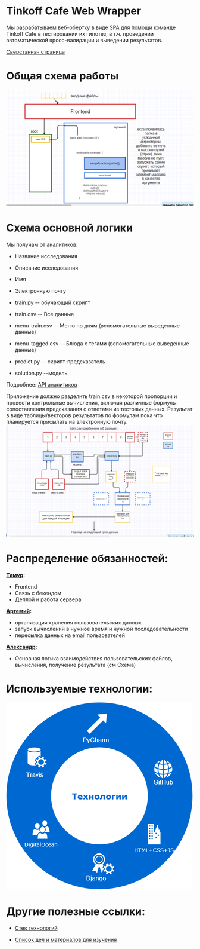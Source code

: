 Tinkoff Cafe Web Wrapper
===========


Мы разрабатываем веб-обертку в виде SPA для помощи команде Tinkoff Cafe в тестировании их гипотез, в т.ч. проведении автоматической кросс-валидации и выведении результатов. 

[Сверстанная страница](https://python-am-cp.github.io/tinkoff_cafe_web_wrapper/frontend/index.html)


   Общая схема работы
   ============
   ![](im/общая-схема.png)
   
   Схема основной логики 
   ===============
   Мы получам от аналитиков: 
   + Название исследования
   + Описание исследования
   + Имя
   + Электронную почту
   
   + train.py -- обучающий скрипт
   + train.csv -- Все данные
   + menu-train.csv -- Меню по дням (вспомогательные выведенные данные)
   + menu-tagged.csv -- Блюда с тегами (вспомогательные выведенные данные)
   + predict.py -- скрипт-предсказатель
   + solution.py --модель
   
   Подробнее: [API аналитиков](https://github.com/python-am-cp/tinkoff_cafe/issues/17)
   
   Приложение должно разделить train.csv в некоторой пропорции и провести контрольные вычисления, включая различные формулы  сопоставления предсказания с ответами из тестовых данных. Результат в виде таблицы/векторов результатов по формулам пока что планируется присылать на электронную почту.
   ![](im/схема-обработки.png)
  
   Распределение обязанностей:
   ===========================
   **[Тимур](https://vk.com/subelta):**
   
   + Frontend 
   + Связь с бекендом
   + Деплой и работа сервера
   
   **[Артемий](https://vk.com/temimo):**
   
   + организация хранения пользовательских данных
   + запуск вычислений в нужное время и нужной последовательности 
   + пересылка данных на email пользователей
   
   **[Александр](https://vk.com/papernyuk):**
   
   + Основная логика взаимодействия пользовательских файлов, вычисления, получение результата (см Схема)
   
   
   Используемые технологии:
   ========================
   ![alt text](https://github.com/python-am-cp/tinkoff_cafe_web_wrapper/blob/develop/im/tech.png)

   
   Другие полезные ссылки:
   =======================

+ [Cтек технологий](https://docs.google.com/spreadsheets/d/10_ih1ONghtAGQ29BRwEeNhrGonIFp6qVrk0CyaJH7SM/edit?usp=sharing)

+ [Список дел и материалов для изучения](https://trello.com/b/sYs31Fnj/tinkoff-web) 





